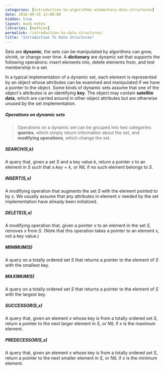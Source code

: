 ```yaml
---
categories: [introduction-to-algorithms-elementary-data-structures]
date: 2016-09-25 12:00:00
hidden: true
layout: book-notes
libraries: [mathjax]
permalink: /introduction-to-data-structures/
title: "Introduction To Data Structures"
---
```


Sets are __dynamic__, the sets can be manipulated by algorithms can grow, shrink, or change over time. A __dictionary__ are dynamic set that supports the following operations: insert elements into, delete elements from, and test membership in a set.

In a typical implementation of a dynamic set, each element is represented by an object whose attributes can be examined and manipulated if we have a pointer to the object. Some kinds of dynamic sets assume that one of the object's attributes is an identifying __key__. The object may contain __satellite data__, which are carried around in other object attributes but are otherwise unused by the set implementation.

##### Operations on dynamic sets

> Operations on a dynamic set can be grouped into two categories: __queries__, which simply return information about the set, and __modifying operations__, which change the set.

##### SEARCH(S,k)

A query that, given a set $S$ and a key value $k$, return a pointer $x$ to an element in $S$ such that $x.key = k$, or $NIL$ if no such element belongs to $S$.

##### INSERT(S,x)

A modifying operation that augments the set $S$ with the element pointed to by $x$. We usually assume that any attributes in element $x$ needed by the set implementation have already been initialized.

##### DELETE(S,x)

A modifying operation that, given a pointer $x$ to an element in the set $S$, removes $x$ from $S$. (Note that this operation takes a pointer to an element $x$, not a key value.)

##### MINIMUM(S)

A query on a totally ordered set $S$ that returns a pointer to the element of $S$ with the smallest key.

##### MAXIMUM(S)

A query on a totally ordered set $S$ that returns a pointer to the element of $S$ with the largest key.

##### SUCCESSOR(S,x)

A query that, given an element $x$ whose key is from a totally ordered set $S$, return a pointer to the next larger element in $S$, or $NIL$ if $x$ is the maximum element.

##### PREDECESSOR(S,x)

A query that, given an element $x$ whose key is from a totally ordered set $S$, return a pointer to the next smaller element in $S$, or $NIL$ if $x$ is the minimum element.